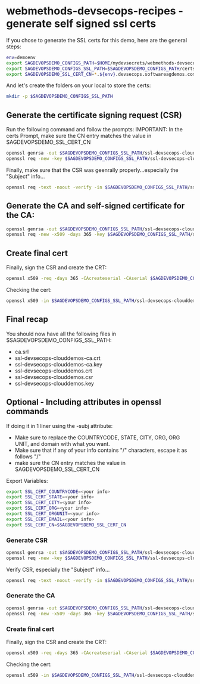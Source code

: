 # webmethods-devsecops-recipes - generate self signed ssl certs

If you chose to generate the SSL certs for this demo, here are the general steps:

```bash
env=demoenv
export SAGDEVOPSDEMO_CONFIGS_PATH=$HOME/mydevsecrets/webmethods-devsecops-recipes/configs/${env}
export SAGDEVOPSDEMO_CONFIGS_SSL_PATH=$SAGDEVOPSDEMO_CONFIGS_PATH/certs/ssl
export SAGDEVOPSDEMO_SSL_CERT_CN=*.${env}.devsecops.softwareagdemos.com
```

And let's create the folders on your local to store the certs:

```bash
mkdir -p $SAGDEVOPSDEMO_CONFIGS_SSL_PATH
```

## Generate the certificate signing request (CSR)

Run the following command and follow the prompts:
IMPORTANT: In the certs Prompt, make sure the CN entry matches the value in SAGDEVOPSDEMO_SSL_CERT_CN

```bash
openssl genrsa -out $SAGDEVOPSDEMO_CONFIGS_SSL_PATH/ssl-devsecops-clouddemos.key 2048
openssl req -new -key $SAGDEVOPSDEMO_CONFIGS_SSL_PATH/ssl-devsecops-clouddemos.key -out $SAGDEVOPSDEMO_CONFIGS_SSL_PATH/ssl-devsecops-clouddemos.csr
```

Finally, make sure that the CSR was geenrally properly...especially the "Subject" info...

```bash
openssl req -text -noout -verify -in $SAGDEVOPSDEMO_CONFIGS_SSL_PATH/ssl-devsecops-clouddemos.csr
```

## Generate the CA and self-signed certificate for the CA:

```bash
openssl genrsa -out $SAGDEVOPSDEMO_CONFIGS_SSL_PATH/ssl-devsecops-clouddemos-ca.key 2048
openssl req -new -x509 -days 365 -key $SAGDEVOPSDEMO_CONFIGS_SSL_PATH/ssl-devsecops-clouddemos-ca.key -out $SAGDEVOPSDEMO_CONFIGS_SSL_PATH/ssl-devsecops-clouddemos-ca.crt
```

## Create final cert

Finally, sign the CSR and create the CRT:

```bash
openssl x509 -req -days 365 -CAcreateserial -CAserial $SAGDEVOPSDEMO_CONFIGS_SSL_PATH/ca.srl -in $SAGDEVOPSDEMO_CONFIGS_SSL_PATH/ssl-devsecops-clouddemos.csr -CA $SAGDEVOPSDEMO_CONFIGS_SSL_PATH/ssl-devsecops-clouddemos-ca.crt -CAkey $SAGDEVOPSDEMO_CONFIGS_SSL_PATH/ssl-devsecops-clouddemos-ca.key -CAcreateserial -out $SAGDEVOPSDEMO_CONFIGS_SSL_PATH/ssl-devsecops-clouddemos.crt
```

Checking the cert:

```bash
openssl x509 -in $SAGDEVOPSDEMO_CONFIGS_SSL_PATH/ssl-devsecops-clouddemos.crt -noout -text
```

## Final recap

You should now have all the following files in $SAGDEVOPSDEMO_CONFIGS_SSL_PATH:

- ca.srl
- ssl-devsecops-clouddemos-ca.crt
- ssl-devsecops-clouddemos-ca.key
- ssl-devsecops-clouddemos.crt
- ssl-devsecops-clouddemos.csr
- ssl-devsecops-clouddemos.key

## Optional - Including attributes in openssl commands

If doing it in 1 liner using the -subj attribute:
 - Make sure to replace the COUNTRYCODE, STATE, CITY, ORG, ORG UNIT, and domain with what you want.
 - Make sure that if any of your info contains "/" characters, escape it as follows "\/"
 - make sure the CN entry matches the value in SAGDEVOPSDEMO_SSL_CERT_CN

Export Variables:

```bash
export SSL_CERT_COUNTRYCODE=<your info>
export SSL_CERT_STATE=<your info>
export SSL_CERT_CITY=<your info>
export SSL_CERT_ORG=<your info>
export SSL_CERT_ORGUNIT=<your info>
export SSL_CERT_EMAIL=<your info>
export SSL_CERT_CN=$SAGDEVOPSDEMO_SSL_CERT_CN
```

### Generate CSR

```bash
openssl genrsa -out $SAGDEVOPSDEMO_CONFIGS_SSL_PATH/ssl-devsecops-clouddemos.key 2048
openssl req -new -key $SAGDEVOPSDEMO_CONFIGS_SSL_PATH/ssl-devsecops-clouddemos.key -out $SAGDEVOPSDEMO_CONFIGS_SSL_PATH/ssl-devsecops-clouddemos.csr -subj "/emailAddress=$SSL_CERT_EMAIL/C=$SSL_CERT_COUNTRYCODE/ST=$SSL_CERT_STATE/L=$SSL_CERT_CITY/O=$SSL_CERT_ORG/OU=$SSL_CERT_ORGUNIT/CN=$SSL_CERT_CN"
```

Verify CSR, especially the "Subject" info...

```bash
openssl req -text -noout -verify -in $SAGDEVOPSDEMO_CONFIGS_SSL_PATH/ssl-devsecops-clouddemos.csr
```

### Generate the CA

```bash
openssl genrsa -out $SAGDEVOPSDEMO_CONFIGS_SSL_PATH/ssl-devsecops-clouddemos-ca.key 2048
openssl req -new -x509 -days 365 -key $SAGDEVOPSDEMO_CONFIGS_SSL_PATH/ssl-devsecops-clouddemos-ca.key -out $SAGDEVOPSDEMO_CONFIGS_SSL_PATH/ssl-devsecops-clouddemos-ca.crt -subj "/emailAddress=$SSL_CERT_EMAIL/C=$SSL_CERT_COUNTRYCODE/ST=$SSL_CERT_STATE/L=$SSL_CERT_CITY/O=$SSL_CERT_ORG/OU=$SSL_CERT_ORGUNIT/CN=$SSL_CERT_CN"
```

### Create final cert

Finally, sign the CSR and create the CRT:

```bash
openssl x509 -req -days 365 -CAcreateserial -CAserial $SAGDEVOPSDEMO_CONFIGS_SSL_PATH/ca.srl -in $SAGDEVOPSDEMO_CONFIGS_SSL_PATH/ssl-devsecops-clouddemos.csr -CA $SAGDEVOPSDEMO_CONFIGS_SSL_PATH/ssl-devsecops-clouddemos-ca.crt -CAkey $SAGDEVOPSDEMO_CONFIGS_SSL_PATH/ssl-devsecops-clouddemos-ca.key -CAcreateserial -out $SAGDEVOPSDEMO_CONFIGS_SSL_PATH/ssl-devsecops-clouddemos.crt
```

Checking the cert:

```bash
openssl x509 -in $SAGDEVOPSDEMO_CONFIGS_SSL_PATH/ssl-devsecops-clouddemos.crt -noout -text
```